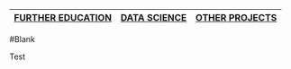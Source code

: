 
|[FURTHER EDUCATION](./pages/education.md)|[DATA SCIENCE](./pages/datsci.md)| [OTHER PROJECTS](./pages/other.md)      |
| :-------------------------------------------- | :-------------------------------------------- |:-------------------------------------------- |

#Blank

Test
